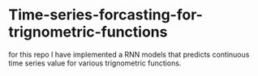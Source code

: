 # Time-series-forcasting-for-trignometric-functions
for this repo I have implemented a RNN models that predicts continuous time series value for various trignometric functions.

